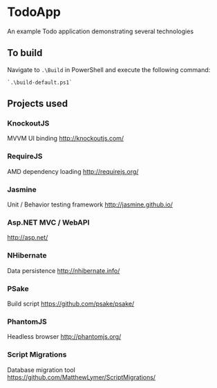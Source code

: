 # TodoApp
An example Todo application demonstrating several technologies

## To build
Navigate to `.\Build` in PowerShell and execute the following command:

    `.\build-default.ps1`

## Projects used

### KnockoutJS
MVVM UI binding
http://knockoutjs.com/

### RequireJS
AMD dependency loading
http://requirejs.org/

### Jasmine
Unit / Behavior testing framework
http://jasmine.github.io/

### Asp.NET MVC / WebAPI
http://asp.net/

### NHibernate
Data persistence
http://nhibernate.info/

### PSake
Build script
https://github.com/psake/psake/

### PhantomJS
Headless browser
http://phantomjs.org/

### Script Migrations
Database migration tool
https://github.com/MatthewLymer/ScriptMigrations/

